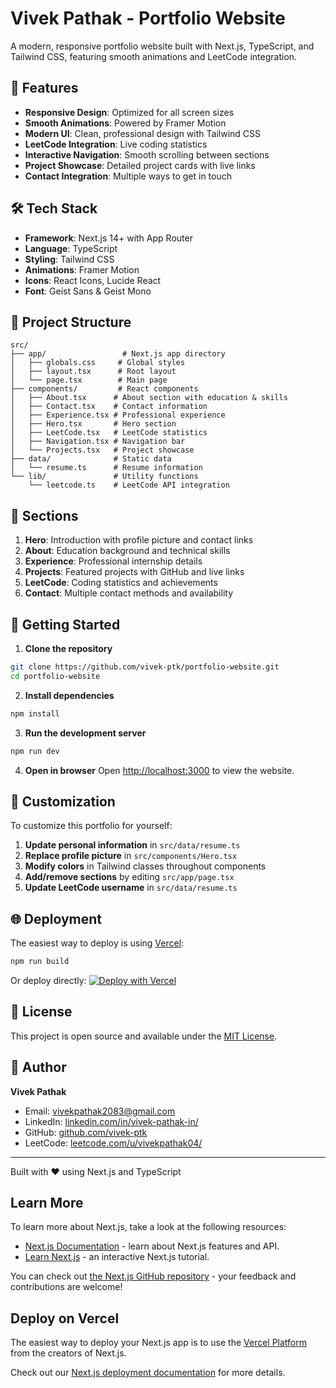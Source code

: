 # Vivek Pathak - Portfolio Website

A modern, responsive portfolio website built with Next.js, TypeScript, and Tailwind CSS, featuring smooth animations and LeetCode integration.

## 🚀 Features

- **Responsive Design**: Optimized for all screen sizes
- **Smooth Animations**: Powered by Framer Motion
- **Modern UI**: Clean, professional design with Tailwind CSS
- **LeetCode Integration**: Live coding statistics
- **Interactive Navigation**: Smooth scrolling between sections
- **Project Showcase**: Detailed project cards with live links
- **Contact Integration**: Multiple ways to get in touch

## 🛠️ Tech Stack

- **Framework**: Next.js 14+ with App Router
- **Language**: TypeScript
- **Styling**: Tailwind CSS
- **Animations**: Framer Motion
- **Icons**: React Icons, Lucide React
- **Font**: Geist Sans & Geist Mono

## 📂 Project Structure

```
src/
├── app/                 # Next.js app directory
│   ├── globals.css     # Global styles
│   ├── layout.tsx      # Root layout
│   └── page.tsx        # Main page
├── components/         # React components
│   ├── About.tsx      # About section with education & skills
│   ├── Contact.tsx    # Contact information
│   ├── Experience.tsx # Professional experience
│   ├── Hero.tsx       # Hero section
│   ├── LeetCode.tsx   # LeetCode statistics
│   ├── Navigation.tsx # Navigation bar
│   └── Projects.tsx   # Project showcase
├── data/              # Static data
│   └── resume.ts      # Resume information
└── lib/               # Utility functions
    └── leetcode.ts    # LeetCode API integration
```

## 🎨 Sections

1. **Hero**: Introduction with profile picture and contact links
2. **About**: Education background and technical skills
3. **Experience**: Professional internship details
4. **Projects**: Featured projects with GitHub and live links
5. **LeetCode**: Coding statistics and achievements
6. **Contact**: Multiple contact methods and availability

## 🚀 Getting Started

1. **Clone the repository**
```bash
git clone https://github.com/vivek-ptk/portfolio-website.git
cd portfolio-website
```

2. **Install dependencies**
```bash
npm install
```

3. **Run the development server**
```bash
npm run dev
```

4. **Open in browser**
Open [http://localhost:3000](http://localhost:3000) to view the website.

## 📱 Customization

To customize this portfolio for yourself:

1. **Update personal information** in `src/data/resume.ts`
2. **Replace profile picture** in `src/components/Hero.tsx`
3. **Modify colors** in Tailwind classes throughout components
4. **Add/remove sections** by editing `src/app/page.tsx`
5. **Update LeetCode username** in `src/data/resume.ts`

## 🌐 Deployment

The easiest way to deploy is using [Vercel](https://vercel.com):

```bash
npm run build
```

Or deploy directly:
[![Deploy with Vercel](https://vercel.com/button)](https://vercel.com/new/clone?repository-url=https://github.com/vivek-ptk/portfolio-website)

## 📄 License

This project is open source and available under the [MIT License](LICENSE).

## 👤 Author

**Vivek Pathak**
- Email: vivekpathak2083@gmail.com
- LinkedIn: [linkedin.com/in/vivek-pathak-in/](https://linkedin.com/in/vivek-pathak-in/)
- GitHub: [github.com/vivek-ptk](https://github.com/vivek-ptk)
- LeetCode: [leetcode.com/u/vivekpathak04/](https://leetcode.com/u/vivekpathak04/)

---
 
Built with ❤️ using Next.js and TypeScript

## Learn More

To learn more about Next.js, take a look at the following resources:

- [Next.js Documentation](https://nextjs.org/docs) - learn about Next.js features and API.
- [Learn Next.js](https://nextjs.org/learn) - an interactive Next.js tutorial.

You can check out [the Next.js GitHub repository](https://github.com/vercel/next.js) - your feedback and contributions are welcome!

## Deploy on Vercel

The easiest way to deploy your Next.js app is to use the [Vercel Platform](https://vercel.com/new?utm_medium=default-template&filter=next.js&utm_source=create-next-app&utm_campaign=create-next-app-readme) from the creators of Next.js.

Check out our [Next.js deployment documentation](https://nextjs.org/docs/app/building-your-application/deploying) for more details.
